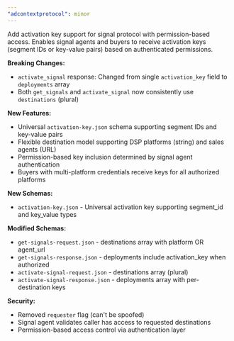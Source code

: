 ```yaml
---
"adcontextprotocol": minor
---
```


Add activation key support for signal protocol with permission-based access. Enables signal agents and buyers to receive activation keys (segment IDs or key-value pairs) based on authenticated permissions.

**Breaking Changes:**
- `activate_signal` response: Changed from single `activation_key` field to `deployments` array
- Both `get_signals` and `activate_signal` now consistently use `destinations` (plural)

**New Features:**
- Universal `activation-key.json` schema supporting segment IDs and key-value pairs
- Flexible destination model supporting DSP platforms (string) and sales agents (URL)
- Permission-based key inclusion determined by signal agent authentication
- Buyers with multi-platform credentials receive keys for all authorized platforms

**New Schemas:**
- `activation-key.json` - Universal activation key supporting segment_id and key_value types

**Modified Schemas:**
- `get-signals-request.json` - destinations array with platform OR agent_url
- `get-signals-response.json` - deployments include activation_key when authorized
- `activate-signal-request.json` - destinations array (plural)
- `activate-signal-response.json` - deployments array with per-destination keys

**Security:**
- Removed `requester` flag (can't be spoofed)
- Signal agent validates caller has access to requested destinations
- Permission-based access control via authentication layer
